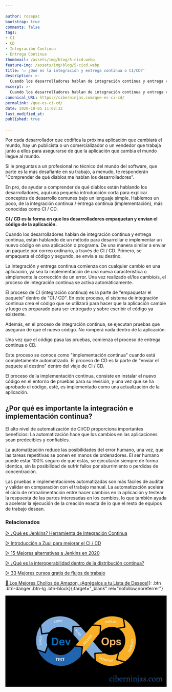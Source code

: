 ```yaml
---

author: rosepac
bootstrap: true
comments: false
tags:
- CI
- CD
- Integración Continua
- Entrega Continua
thumbnail: /assets/img/blog/5-cicd.webp
feature-img: /assets/img/blog/5-cicd.webp
title: '▷ ¿Qué es la integración y entrega continua o CI/CD?'
description: >-
  Cuando los desarrolladores hablan de integración continua y entrega continua, están hablando de un método para desarrollar e implementar un nuevo código de aplicación. De manera similar a como enviaría un paquete por correo, CI / CD empaqueta el código y lo envía a su destino.
excerpt: >-
  Cuando los desarrolladores hablan de integración continua y entrega continua, están hablando de un método para desarrollar e implementar un nuevo código de aplicación. De manera similar a como enviaría un paquete por correo, CI / CD empaqueta el código y lo envía a su destino.
canonical_URL: https://ciberninjas.com/que-es-ci-cd/
permalink: /que-es-ci-cd/
date: 2020-10-05 11:02:32
last_modified_at: 
published: true

---
```


Por cada desarrollador que codifica la próxima aplicación que cambiará el mundo, hay un publicista o un comercializador o un vendedor que trabaja junto a ellos para asegurarse de que la aplicación que cambia el mundo llegue al mundo.

Si le preguntas a un profesional no técnico del mundo del software, que parte es la más desafiante en su trabajo, a menudo, te responderán "Comprender de qué diablos me hablan los desarrolladores".

En pro, de ayudar a comprender de qué diablos están hablando los desarrolladores, aquí una pequeña introducción corta para explicar conceptos de desarrollo comunes bajo un lenguaje simple. Hablemos un poco, de la integración continua / entrega continua (implementación), más conocidas como CI / CD.

**CI / CD es la forma en que los desarrolladores empaquetan y envían el código de la aplicación.**

Cuando los desarrolladores hablan de integración continua y entrega continua, están hablando de un método para desarrollar e implementar un nuevo código en una aplicación o programa. De una manera similar a enviar un paquete por correo ordinario, a través de CI / CD. Primero, se empaqueta el código y segundo, se envía a su destino.

La integración y entrega continua comienza con cualquier cambio en una aplicación, ya sea la implementación de una nueva característica o simplemente la corrección de un error. Una vez realizado el/los cambio/s, el proceso de integración continua se activa automáticamente.

El proceso de CI (integración continua) es la parte de “empaquetar el paquete” dentro de "CI / CD". En este proceso, el sistema de integración continua crea el código que se utilizará para hacer que la aplicación cambie y luego es preparado para ser entregado y sobre escribir el código ya existente.

Además, en el proceso de integración continua, se ejecutan pruebas que aseguran de que el nuevo código. No romperá nada dentro de la aplicación.

Una vez que el código pasa las pruebas, comienza el proceso de entrega continua o CD.

Este proceso se conoce como "implementación continua" cuando está completamente automatizado. El proceso de CD es la parte de "enviar el paquete al destino" dentro del viaje de CI / CD.

El proceso de la implementación continua, consiste en instalar el nuevo código en el entorno de pruebas para su revisión, y una vez que se ha aprobado el código, esté, es implementado como una actualización de la aplicación.

## **¿Por qué es importante la integración e implementación continua?**

El alto nivel de automatización de CI/CD proporciona importantes beneficios: La automatización hace que los cambios en las aplicaciones sean predecibles y confiables.

La automatización reduce las posibilidades del error humano, una vez, que las tareas repetitivas se ponen en manos de ordenadores. El ser humano puede estar 100% seguro de que estás, se ejecutarán siempre de forma identica, sin la posibilidad de sufrir fallos por aburrimiento o perdidas de concentración.

Las pruebas e implementaciones automatizadas son más fáciles de auditar y validar en comparación con el trabajo manual. La automatización acelera el ciclo de retroalimentación entre hacer cambios en la aplicación y testear la respuesta de las partes interesadas en los cambios, lo que también ayuda a acelerar la ejecución de la creación exacta de lo que el resto de equipos de trabajo desean.

### **Relacionados** <!-- omit in toc -->

[▷ ¿Qué es Jenkins? Herramienta de Integración Continua](https://ciberninjas.com/jenkins/)

[▷ Introducción a Zuul para mejorar el CI / CD](https://ciberninjas.com/introduccion-zuul-open-source/)

[▷ 15 Mejores alternativas a Jenkins en 2020](https://ciberninjas.com/jenkins-alternativas/)

[▷ ¿Qué es la interoperabilidad dentro de la distribución continua?](https://ciberninjas.com/que-es-la-interoperabilidad-en-la-distribucion-continua/)

[▷ 33 Mejores cursos gratis de flujos de trabajo](https://ciberninjas.com/cursos-flujos-trabajo-workflow/)

[🛒 Los Mejores Chollos de Amazon, ¡Agrégalos a tu Lista de Deseos!](/amazon/ "Los Mejores Chollos de Amazon, Ofertas Flash, Black Monday y Amazon Prime Day"){: .btn .btn-danger .btn-lg .btn-block}{:target="_blank" rel="nofollow,noreferrer"}

![¿Qué es la integración y la entrega continua o CI/CD?](/assets/img/blog/5-cicd.webp "¿Qué es la integración y la entrega continua o CI/CD?")